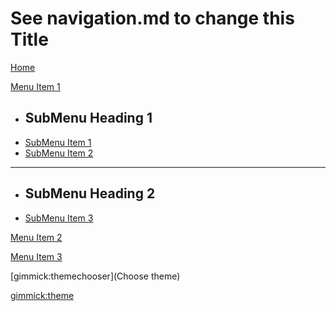 # See navigation.md to change this Title

[Home](index.md)

[Menu Item 1]()

  * ## SubMenu Heading 1
  * [SubMenu Item 1](subitem1.md)
  * [SubMenu Item 2](subitem2.md)
  - - - -
  * ## SubMenu Heading 2
  * [SubMenu Item 3](subitem3.md)

[Menu Item 2](item2.md)

[Menu Item 3](item3.md)

[gimmick:themechooser](Choose theme)

[gimmick:theme](flatly)    <!-- set the default theme inside the () --> 